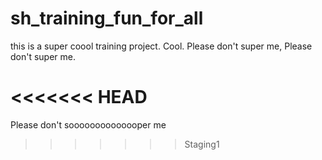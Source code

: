 # sh_training_fun_for_all
this is a super coool training project. Cool.
Please don't super me, Please don't super me.

<<<<<<< HEAD
=======
Please don't soooooooooooooper me
>>>>>>> Staging1
